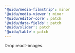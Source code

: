 ```yaml
---
'@uidu/media-filmstrip': minor
'@uidu/media-viewer': minor
'@uidu/editor-core': patch
'@uidu/data-fields': patch
'@uidu/slider': patch
'@uidu/table': patch
---
```


Drop react-images
